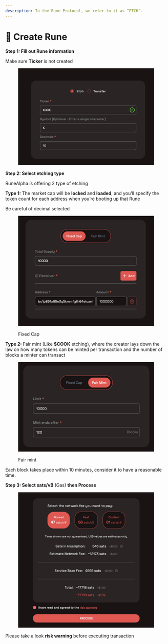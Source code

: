 ```yaml
---
description: In the Rune Protocol, we refer to it as “ETCH”.
---
```


# 🤹 Create Rune

**Step 1: Fill out Rune information**

Make sure **Ticker** is not created

<figure><img src="../.gitbook/assets/image (22).png" alt="" width="563"><figcaption></figcaption></figure>

**Step 2: Select etching type**

RuneAlpha ís offering 2 type of etching

**Type 1:** The market cap will be **locked** and **loaded**, and you’ll specify the token count for each address when you’re booting up that Rune

Be careful of decimal selected&#x20;

<figure><img src="../.gitbook/assets/image (23).png" alt="" width="563"><figcaption><p>Fixed Cap</p></figcaption></figure>

**Type 2:** Fair mint (Like **$COOK** etching), where the creator lays down the law on how many tokens can be minted per transaction and the number of blocks a minter can transact

<figure><img src="../.gitbook/assets/image (24).png" alt="" width="563"><figcaption><p>Fair mint</p></figcaption></figure>

Each block takes place within 10 minutes, consider it to have a reasonable time.

**Step 3: Select sats/vB** (Gas) **then Process**

<figure><img src="../.gitbook/assets/image (25).png" alt="" width="563"><figcaption></figcaption></figure>

Please take a look **risk warning** before executing transaction
